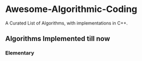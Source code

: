 # Awesome-Algorithmic-Coding
A Curated List of Algorithms, with implementations in C++.

## Algorithms Implemented till now
### Elementary
